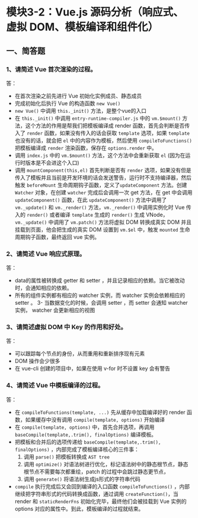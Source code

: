 # 模块3-2：Vue.js 源码分析（响应式、虚拟 DOM、模板编译和组件化）

## 一、简答题

### 1、请简述 Vue 首次渲染的过程。

答： 

- 在首次渲染之前先进行 Vue 初始化实例成员、静态成员
- 完成初始化后执行 Vue 的构造函数 `new Vue()`
- `new Vue()` 中调用 `this._init()` 方法，是整个vue的入口
- 在 `this._init()` 中调用 `entry-runtime-compiler.js` 中的 `vm.$mount()` 方法，这个方法的作用是帮我们把模板编译成 render 函数，首先会判断是否传入了 `render` 函数，如果没有传入的话会获取 `template` 选项，如果 `template` 也没有的话，就会把 `el` 中的内容作为模板，然后使用 `compileToFunctions()` 把模板编译成 `render` 渲染函数，保存在 `options.render` 中。
- 调用 `index.js` 中的 `vm.$mount()` 方法，这个方法中会重新获取 `el` (因为在运行时版本是不会进这个入口)
- 调用 `mountComponent(this,el)` 首先判断是否有 `render` 选项，如果没有但是传入了模板并且当前是开发环境的话会发送警告，运行时不支持编译器，然后触发 `beforeMount` 生命周期钩子函数，定义了`updateComponent` 方法。创建 `Watcher` 对象，在创建 `watcher` 完成后会调用一次 get 方法，在 get 中会调用 `updateComponent()` 函数，在此 `updateComponent()` 方法中调用了 `vm._update()` 和 `vm._render()` 方法，`vm._render()` 中调用实例化时 Vue 传入的 `render()` 或者编译 `template` 生成的 `render()` 生成 VNode，`vm._update()` 中调用了 `vm.patch()` 方法将虚拟 DOM 转换成真实 DOM 并且挂载到页面，他会把生成的真实 DOM 设置到 `vm.$el` 中，触发 `mounted` 生命周期钩子函数，最终返回 vue 实例。

### 2、请简述 Vue 响应式原理。

答：

- data的属性被转换成 getter 和 setter ，并且记录相应的依赖。当它被改动时，会通知相应的依赖。
- 所有的组件实例都有相应的 watcher 实例，而 watcher 实例会依赖相应的 setter 。
3- 当数据变化的时候，会调用 setter ，而 setter 会通知 watcher 实例， watcher 会更新相应的视图

### 3、请简述虚拟 DOM 中 Key 的作用和好处。

答：

- 可以跟踪每个节点的身份，从而重用和重新排序现有元素
- DOM 操作会少很多
- 在 vue-cli 创建的项目中，如果在使用 v-for 时不设置 key 会有警告

### 4、请简述 Vue 中模板编译的过程。

答：

- 在 `compileToFunctions(template, ...)` 先从缓存中加载编译好的 render 函数，如果缓存中没有调用 `compile(template, options)` 开始编译
- 在 `compile(template, options)` 中，首先合并选项，再调用 `baseCompile(template,.trim(), finalOptions)` 编译模板。
- 把模板和合并后的选项传递给 `baseCompile(template,.trim(), finalOptions)` ，内部完成了模板编译核心的三件事：
    1. 调用 `parse()` 把模板转换成 `AST tree`
    2. 调用 `optimize()` 对语法树进行优化，标记语法树中的静态根节点，静态根节点不需要每次都重绘，patch 的过程中会跳过静态更节点，
    3. 调用 `generate()` 将语法树生成js形式的字符串代码
- `compile` 执行完成后又会回到编译的入口函数 `compileToFunctions()` ，内部继续把字符串形式的代码转换成函数，通过调用 `createFunction()`，当 render 和 `staticRenderFns` 初始化完毕，最终他们会被挂载到 Vue 实例的options 对应的属性中。到此，模板编译的过程就结束。